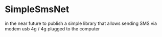 # SimpleSmsNet
in the near future to publish a simple library that allows sending SMS via modem usb 4g / 4g plugged to the computer
